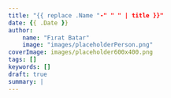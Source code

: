```yaml
---
title: "{{ replace .Name "-" " " | title }}"
date: {{ .Date }}
author: 
    name: "Fırat Batar"
    image: "images/placeholderPerson.png"
coverImage: images/placeholder600x400.png
tags: []
keywords: []
draft: true
summary: |
---
```


